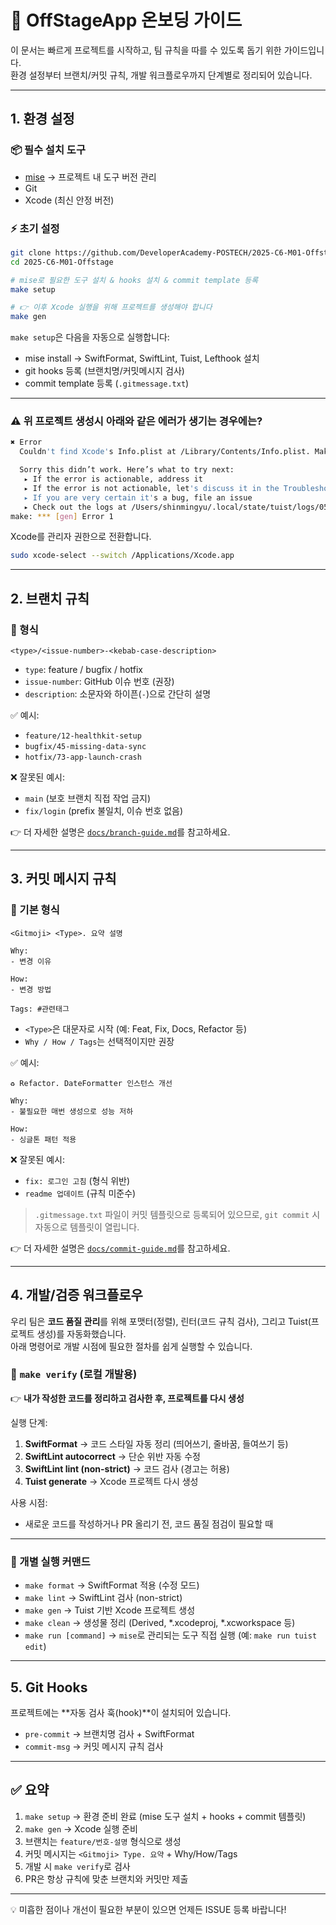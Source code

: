 # 🚀 OffStageApp 온보딩 가이드

이 문서는 빠르게 프로젝트를 시작하고, 팀 규칙을 따를 수 있도록 돕기 위한 가이드입니다.  
환경 설정부터 브랜치/커밋 규칙, 개발 워크플로우까지 단계별로 정리되어 있습니다.  

---

## 1. 환경 설정

### 📦 필수 설치 도구
- [mise](https://mise.jdx.dev) → 프로젝트 내 도구 버전 관리
- Git
- Xcode (최신 안정 버전)

### ⚡️ 초기 설정
```bash
git clone https://github.com/DeveloperAcademy-POSTECH/2025-C6-M01-Offstage.git
cd 2025-C6-M01-Offstage

# mise로 필요한 도구 설치 & hooks 설치 & commit template 등록
make setup

# 👉 이후 Xcode 실행을 위해 프로젝트를 생성해야 합니다
make gen
```

`make setup`은 다음을 자동으로 실행합니다:
- mise install → SwiftFormat, SwiftLint, Tuist, Lefthook 설치
- git hooks 등록 (브랜치명/커밋메시지 검사)
- commit template 등록 (`.gitmessage.txt`)

---

### ⚠️ 위 프로젝트 생성시 아래와 같은 에러가 생기는 경우에는?
```bash
✖ Error 
  Couldn't find Xcode's Info.plist at /Library/Contents/Info.plist. Make sure your Xcode installation is selected by running: sudo xcode-select -s /Applications/Xcode.app 

  Sorry this didn’t work. Here’s what to try next: 
   ▸ If the error is actionable, address it
   ▸ If the error is not actionable, let's discuss it in the Troubleshooting & how to
   ▸ If you are very certain it's a bug, file an issue
   ▸ Check out the logs at /Users/shinmingyu/.local/state/tuist/logs/05629AC4-224F-422E-A896-A44FE268C3AA.log
make: *** [gen] Error 1
```

Xcode를 관리자 권한으로 전환합니다.
```bash
sudo xcode-select --switch /Applications/Xcode.app
```
---

## 2. 브랜치 규칙

### 📌 형식
```
<type>/<issue-number>-<kebab-case-description>
```

- `type`: feature / bugfix / hotfix  
- `issue-number`: GitHub 이슈 번호 (권장)  
- `description`: 소문자와 하이픈(`-`)으로 간단히 설명  

✅ 예시:
- `feature/12-healthkit-setup`
- `bugfix/45-missing-data-sync`
- `hotfix/73-app-launch-crash`

❌ 잘못된 예시:
- `main` (보호 브랜치 직접 작업 금지)  
- `fix/login` (prefix 불일치, 이슈 번호 없음)

👉 더 자세한 설명은 [`docs/branch-guide.md`](branch-guide.md)를 참고하세요.

---

## 3. 커밋 메시지 규칙

### 📌 기본 형식
```
<Gitmoji> <Type>. 요약 설명

Why:
- 변경 이유

How:
- 변경 방법

Tags: #관련태그
```

- `<Type>`은 대문자로 시작 (예: Feat, Fix, Docs, Refactor 등)
- `Why / How / Tags`는 선택적이지만 권장

✅ 예시:
```
♻️ Refactor. DateFormatter 인스턴스 개선

Why:
- 불필요한 매번 생성으로 성능 저하

How:
- 싱글톤 패턴 적용
```

❌ 잘못된 예시:
- `fix: 로그인 고침` (형식 위반)  
- `readme 업데이트` (규칙 미준수)

> `.gitmessage.txt` 파일이 커밋 템플릿으로 등록되어 있으므로, `git commit` 시 자동으로 템플릿이 열립니다.  

👉 더 자세한 설명은 [`docs/commit-guide.md`](commit-guide.md)를 참고하세요.

---

## 4. 개발/검증 워크플로우

우리 팀은 **코드 품질 관리**를 위해 포맷터(정렬), 린터(코드 규칙 검사), 그리고 Tuist(프로젝트 생성)를 자동화했습니다.  
아래 명령어로 개발 시점에 필요한 절차를 쉽게 실행할 수 있습니다.  

### 🔹 `make verify` (로컬 개발용)
👉 **내가 작성한 코드를 정리하고 검사한 후, 프로젝트를 다시 생성**

실행 단계:
1. **SwiftFormat** → 코드 스타일 자동 정리 (띄어쓰기, 줄바꿈, 들여쓰기 등)
2. **SwiftLint autocorrect** → 단순 위반 자동 수정
3. **SwiftLint lint (non-strict)** → 코드 검사 (경고는 허용)
4. **Tuist generate** → Xcode 프로젝트 다시 생성

사용 시점:
- 새로운 코드를 작성하거나 PR 올리기 전, 코드 품질 점검이 필요할 때

---

### 🔹 개별 실행 커맨드
- `make format` → SwiftFormat 적용 (수정 모드)
- `make lint` → SwiftLint 검사 (non-strict)
- `make gen` → Tuist 기반 Xcode 프로젝트 생성
- `make clean` → 생성물 정리 (Derived, *.xcodeproj, *.xcworkspace 등)
- `make run [command]` → `mise`로 관리되는 도구 직접 실행 (예: `make run tuist edit`)

---

## 5. Git Hooks

프로젝트에는 **자동 검사 훅(hook)**이 설치되어 있습니다.  
- `pre-commit` → 브랜치명 검사 + SwiftFormat  
- `commit-msg` → 커밋 메시지 규칙 검사  

---

## ✅ 요약

1. `make setup` → 환경 준비 완료 (mise 도구 설치 + hooks + commit 템플릿)  
2. `make gen` → Xcode 실행 준비  
3. 브랜치는 `feature/번호-설명` 형식으로 생성  
4. 커밋 메시지는 `<Gitmoji> Type. 요약` + Why/How/Tags  
5. 개발 시 `make verify`로 검사  
6. PR은 항상 규칙에 맞춘 브랜치와 커밋만 제출  

---

💡 미흡한 점이나 개선이 필요한 부분이 있으면 언제든 ISSUE 등록 바랍니다!